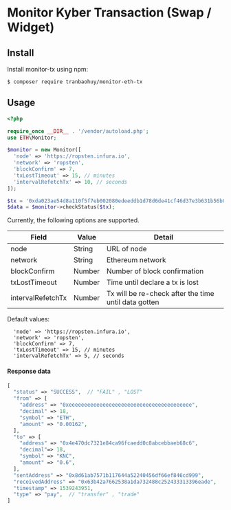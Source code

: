 # Monitor Kyber Transaction (Swap / Widget)

## Install
Install monitor-tx using npm:

```console
$ composer require tranbaohuy/monitor-eth-tx
```

## Usage

```php
<?php 

require_once __DIR__ . '/vendor/autoload.php';
use ETH\Monitor;

$monitor = new Monitor([
  'node' => 'https://ropsten.infura.io',
  'network' => 'ropsten',
  'blockConfirm' => 7,
  'txLostTimeout' => 15, // minutes
  'intervalRefetchTx' => 10, // seconds
]);

$tx = '0xda023ae54d8a110f5f7eb002080edeeddb1d78d6de41cf46d37e3b631b56b01b';
$data = $monitor->checkStatus($tx);

```
Currently, the following options are supported.

|     Field               |   Value    |      Detail                                                        |
|-------------------------|------------|--------------------------------------------------------------------|
|     node                |     String |    URL of node                                                     |
|     network             |     String |    Ethereum network                                                |
|     blockConfirm        |     Number |    Number of block confirmation                                    |
|     txLostTimeout       |     Number |    Time until declare a tx is lost                                 |
|     intervalRefetchTx   |     Number |    Tx will be re-check after the time until data gotten            |

Default values:
```
  'node' => 'https://ropsten.infura.io',
  'network' => 'ropsten',
  'blockConfirm' => 7,
  'txLostTimeout' => 15, // minutes
  'intervalRefetchTx' => 5, // seconds
```

#### Response data

```php
[
  "status" => "SUCCESS",  // "FAIL" , "LOST"
  "from" => [
    "address" => "0xeeeeeeeeeeeeeeeeeeeeeeeeeeeeeeeeeeeeeeee",
    "decimal" => 18,
    "symbol" => "ETH",
    "amount" => "0.00162",
  ],
  "to" => [
    "address" => "0x4e470dc7321e84ca96fcaedd0c8abcebbaeb68c6",
    "decimal"=> 18,
    "symbol" => "KNC",
    "amount" => "0.6",
  ],
  "sentAddress" => "0x8d61ab7571b117644a52240456df66ef846cd999",
  "receivedAddress" => "0x63b42a7662538a1da732488c252433313396eade",
  "timestamp" => 1539243951,
  "type" => "pay",  // "transfer" , "trade"
]
```
